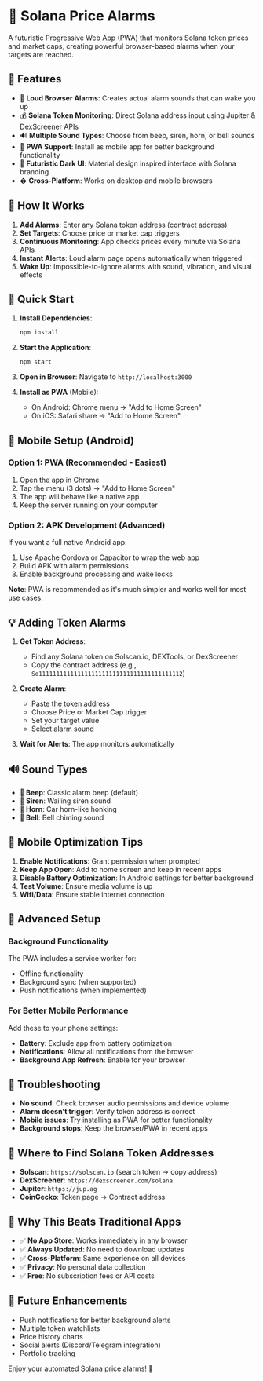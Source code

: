 # 🚀 Solana Price Alarms

A futuristic Progressive Web App (PWA) that monitors Solana token prices and market caps, creating powerful browser-based alarms when your targets are reached.

## 🌟 Features

- 🚨 **Loud Browser Alarms**: Creates actual alarm sounds that can wake you up
- 💰 **Solana Token Monitoring**: Direct Solana address input using Jupiter & DexScreener APIs
- 🔊 **Multiple Sound Types**: Choose from beep, siren, horn, or bell sounds
- 📱 **PWA Support**: Install as mobile app for better background functionality
- 🎨 **Futuristic Dark UI**: Material design inspired interface with Solana branding
- � **Cross-Platform**: Works on desktop and mobile browsers

## 🎯 How It Works

1. **Add Alarms**: Enter any Solana token address (contract address)
2. **Set Targets**: Choose price or market cap triggers
3. **Continuous Monitoring**: App checks prices every minute via Solana APIs
4. **Instant Alerts**: Loud alarm page opens automatically when triggered
5. **Wake Up**: Impossible-to-ignore alarms with sound, vibration, and visual effects

## 🚀 Quick Start

1. **Install Dependencies**:
   ```bash
   npm install
   ```

2. **Start the Application**:
   ```bash
   npm start
   ```

3. **Open in Browser**:
   Navigate to `http://localhost:3000`

4. **Install as PWA** (Mobile):
   - On Android: Chrome menu → "Add to Home Screen"
   - On iOS: Safari share → "Add to Home Screen"

## 📱 Mobile Setup (Android)

### Option 1: PWA (Recommended - Easiest)
1. Open the app in Chrome
2. Tap the menu (3 dots) → "Add to Home Screen"
3. The app will behave like a native app
4. Keep the server running on your computer

### Option 2: APK Development (Advanced)
If you want a full native Android app:
1. Use Apache Cordova or Capacitor to wrap the web app
2. Build APK with alarm permissions
3. Enable background processing and wake locks

**Note**: PWA is recommended as it's much simpler and works well for most use cases.

## 💡 Adding Token Alarms

1. **Get Token Address**: 
   - Find any Solana token on Solscan.io, DEXTools, or DexScreener
   - Copy the contract address (e.g., `So11111111111111111111111111111111111111112`)

2. **Create Alarm**:
   - Paste the token address
   - Choose Price or Market Cap trigger
   - Set your target value
   - Select alarm sound

3. **Wait for Alerts**: The app monitors automatically

## 🔊 Sound Types

- **🔔 Beep**: Classic alarm beep (default)
- **🚨 Siren**: Wailing siren sound  
- **📯 Horn**: Car horn-like honking
- **🔔 Bell**: Bell chiming sound

## 📱 Mobile Optimization Tips

1. **Enable Notifications**: Grant permission when prompted
2. **Keep App Open**: Add to home screen and keep in recent apps
3. **Disable Battery Optimization**: In Android settings for better background
4. **Test Volume**: Ensure media volume is up
5. **Wifi/Data**: Ensure stable internet connection

## 🔧 Advanced Setup

### Background Functionality
The PWA includes a service worker for:
- Offline functionality
- Background sync (when supported)
- Push notifications (when implemented)

### For Better Mobile Performance
Add these to your phone settings:
- **Battery**: Exclude app from battery optimization
- **Notifications**: Allow all notifications from the browser
- **Background App Refresh**: Enable for your browser

## 🐛 Troubleshooting

- **No sound**: Check browser audio permissions and device volume
- **Alarm doesn't trigger**: Verify token address is correct
- **Mobile issues**: Try installing as PWA for better functionality
- **Background stops**: Keep the browser/PWA in recent apps

## 🔗 Where to Find Solana Token Addresses

- **Solscan**: `https://solscan.io` (search token → copy address)
- **DexScreener**: `https://dexscreener.com/solana` 
- **Jupiter**: `https://jup.ag` 
- **CoinGecko**: Token page → Contract address

## 🚀 Why This Beats Traditional Apps

- ✅ **No App Store**: Works immediately in any browser
- ✅ **Always Updated**: No need to download updates
- ✅ **Cross-Platform**: Same experience on all devices
- ✅ **Privacy**: No personal data collection
- ✅ **Free**: No subscription fees or API costs

## 🔮 Future Enhancements

- Push notifications for better background alerts
- Multiple token watchlists
- Price history charts
- Social alerts (Discord/Telegram integration)
- Portfolio tracking

Enjoy your automated Solana price alarms! 🌟
